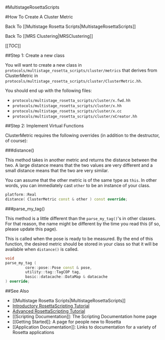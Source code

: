 #MultistageRosettaScripts

#How To Create A Cluster Metric

Back To [[Multistage Rosetta Scripts|MultistageRosettaScripts]]

Back To [[MRS Clustering|MRSClustering]]

[[_TOC_]]

##Step 1: Create a new class

You will want to create a new class in
`protocols/multistage_rosetta_scripts/cluster/metrics`
that derives from ClusterMetric in
`protocols/multistage_rosetta_scripts/cluster/ClusterMetric.hh`.

You should end up with the following files:
- `protocols/multistage_rosetta_scripts/cluster/x.fwd.hh`
- `protocols/multistage_rosetta_scripts/cluster/x.hh`
- `protocols/multistage_rosetta_scripts/cluster/x.cc`
- `protocols/multistage_rosetta_scripts/cluster/xCreator.hh`

##Step 2: Implement Virtual Functions

ClusterMetric requires the following overrides
(in addition to the destructor, of course):

###distance()

This method takes in another metric and returns the distance between the two.
A large distance means that the two values are very different
and a small distance means that the two are very similar.

You can assume that the other metric is of the same type as `this`.
In other words, you can immediately cast `other` to be an instance of your class.

```c++
platform::Real
distance( ClusterMetric const & other ) const override;
```

###parse_my_tag()

This method is a little different than the `parse_my_tag()`'s in other classes.
For that reason, the name might be different by the time you read this
(if so, please update this page).

This is called when the pose is ready to be measured.
By the end of this function, the desired metric should
be stored in your class so that it will be available when `distance()` is called.

```c++
void
parse_my_tag (
	     core::pose::Pose const & pose,
	     utility::tag::TagCOP tag,
	     basic::datacache::DataMap & datacache
) override;
```

##See Also

* [[Multistage Rosetta Scripts|MultistageRosettaScripts]]
* [Introductory RosettaScripting Tutorial](https://www.rosettacommons.org/demos/latest/tutorials/scripting_with_rosettascripts/scripting_with_rosettascripts)
* [Advanced RosettaScripting Tutorial](https://www.rosettacommons.org/demos/latest/tutorials/advanced_scripting_with_rosettascripts/advanced_scripting_with_rosettascripts)
* [[Scripting Documentation]]: The Scripting Documentation home page
* [[Getting Started]]: A page for people new to Rosetta
* [[Application Documentation]]: Links to documentation for a variety of Rosetta applications

